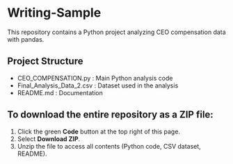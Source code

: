 # Writing-Sample 
This repository contains a Python project analyzing CEO compensation data with pandas.

## Project Structure
- CEO_COMPENSATION.py : Main Python analysis code
- Final_Analysis_Data_2.csv : Dataset used in the analysis
- README.md : Documentation

## To download the entire repository as a ZIP file:
1. Click the green **Code** button at the top right of this page.
2. Select **Download ZIP**.
3. Unzip the file to access all contents (Python code, CSV dataset, README).
